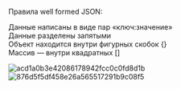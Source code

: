 Правила well formed JSON:

Данные написаны в виде пар «ключ:значение»      
Данные разделены запятыми      
Объект находится внутри фигурных скобок {}        
Массив — внутри квадратных []     


![acd1a0b3e42086178942fcc0c0fd8d1b](https://github.com/Dmitriy-Karpenko-work/Xml_json/assets/119530736/43334a25-8180-4420-a047-993c45e1689c)
![876d5f5df458e26a565517291b9c08f5](https://github.com/Dmitriy-Karpenko-work/Xml_json/assets/119530736/7c8e6166-4331-4129-b9dd-914264fef0cc)
